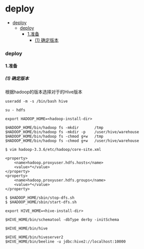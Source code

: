 # deploy


<!-- @import "[TOC]" {cmd="toc" depthFrom=1 depthTo=6 orderedList=false} -->

<!-- code_chunk_output -->

- [deploy](#deploy)
    - [deploy](#deploy-1)
      - [1.准备](#1准备)
        - [(1) 确定版本](#1-确定版本)

<!-- /code_chunk_output -->


### deploy

#### 1.准备

##### (1) 确定版本

根据hadoop的版本选择对于的Hive版本

```shell
useradd -m -s /bin/bash hive
```
```shell
su - hdfs

export HADOOP_HOME=<hadoop-install-dir>

$HADOOP_HOME/bin/hadoop fs -mkdir       /tmp
$HADOOP_HOME/bin/hadoop fs -mkdir -p    /user/hive/warehouse
$HADOOP_HOME/bin/hadoop fs -chmod g+w   /tmp
$HADOOP_HOME/bin/hadoop fs -chmod g+w   /user/hive/warehouse
```

```shell
$ vim hadoop-3.3.6/etc/hadoop/core-site.xml

<property>
    <name>hadoop.proxyuser.hdfs.hosts</name>
    <value>*</value>
</property>
<property>
    <name>hadoop.proxyuser.hdfs.groups</name>
    <value>*</value>
</property>

$ $HADOOP_HOME/sbin/stop-dfs.sh
$ $HADOOP_HOME/sbin/start-dfs.sh
```
```shell
export HIVE_HOME=<hive-install-dir>

$HIVE_HOME/bin/schematool -dbType derby -initSchema

$HIVE_HOME/bin/hive

$HIVE_HOME/bin/hiveserver2
$HIVE_HOME/bin/beeline -u jdbc:hive2://localhost:10000
```